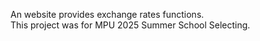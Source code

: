 An website provides exchange rates functions.  
This project was for MPU 2025 Summer School Selecting.
